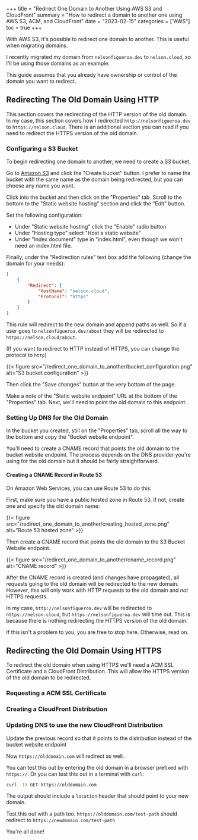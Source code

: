 +++
title = "Redirect One Domain to Another Using AWS S3 and CloudFront"
summary = "How to redirect a domain to another one using AWS S3, ACM, and CloudFront"
date = "2023-02-15"
categories = ["AWS"]
toc = true
+++

With AWS S3, it's possible to redirect one domain to another. This is useful when migrating domains.

I recently migrated my domain from `nelsonfigueroa.dev` to `nelson.cloud`, so I'll be using those domains as an example.

This guide assumes that you already have ownership or control of the domain you want to redirect.

## Redirecting The Old Domain Using HTTP

This section covers the redirecting of the HTTP version of the old domain. In my case, this section covers how I redirected `http://nelsonfigueroa.dev` to `https://nelson.cloud`. There is an additional section you can read if you need to redirect the HTTPS version of the old domain.

### Configuring a S3 Bucket

To begin redirecting one domain to another, we need to create a S3 bucket.

Go to [Amazon S3](https://s3.console.aws.amazon.com/s3/) and click the "Create bucket" button.
I prefer to name the bucket with the same name as the domain being redirected, but you can choose any name you want.

Click into the bucket and then click on the "Properties" tab. Scroll to the bottom to the "Static website hosting" section and click the "Edit" button.

Set the following configuration:
- Under "Static website hosting" click the "Enable" radio button
- Under "Hosting type" select "Host a static website"
- Under "Index document" type in "index.html", even though we won't need an index.html file.

Finally, under the "Redirection rules" text box add the following (change the domain for your needs):

```json
[
    {
        "Redirect": {
            "HostName": "nelson.cloud",
            "Protocol": "https"
        }
    }
]
```

This rule will redirect to the new domain and append paths as well. So if a user goes to `nelsonfigueroa.dev/about` they will be redirected to `https://nelson.cloud/about`.

(If you want to redirect to HTTP instead of HTTPS, you can change the protocol to `http`)

{{< figure src="/redirect_one_domain_to_another/bucket_configuration.png" alt="S3 bucket configuration" >}}

Then click the "Save changes" button at the very bottom of the page.

Make a note of the "Static website endpoint" URL at the bottom of the "Properties" tab. Next, we'll need to point the old domain to this endpoint.

### Setting Up DNS for the Old Domain

In the bucket you created, still on the "Properties" tab, scroll all the way to the bottom and copy the "Bucket website endpoint".

You'll need to create a CNAME record that points the old domain to the bucket website endpoint. The process depends on the DNS provider you're using for the old domain but it should be fairly straightforward.

#### Creating a CNAME Record in Route 53
On Amazon Web Services, you can use Route 53 to do this.

First, make sure you have a public hosted zone in Route 53. If not, create one and specify the old domain name:

{{< figure src="/redirect_one_domain_to_another/creating_hosted_zone.png" alt="Route 53 hosted zone" >}}

Then create a CNAME record that points the old domain to the S3 Bucket Website endpoint.

{{< figure src="/redirect_one_domain_to_another/cname_record.png" alt="CNAME record" >}}

After the CNAME record is created (and changes have propagated), all requests going to the old domain will be redirected to the new domain.
However, this will only work with HTTP requests to the old domain and *not* HTTPS requests.

In my case, `http://nelsonfigueroa.dev` will be redirected to `https://nelson.cloud`, but `https://nelsonfigueroa.dev` will time out. This is because there is nothing redirecting the HTTPS version of the old domain.

If this isn't a problem to you, you are free to stop here. Otherwise, read on.

## Redirecting the Old Domain Using HTTPS

To redirect the old domain when using HTTPS we'll need a ACM SSL Certificate and a CloudFront Distribution. This will allow the HTTPS version of the old domain to be redirected.

### Requesting a ACM SSL Certificate


### Creating a CloudFront Distribution


### Updating DNS to use the new CloudFront Distribution
Update the previous record so that it points to the distribution instead of the bucket website endpoint

Now `https://olddomain.com` will redirect as well.

You can test this out by entering the old domain in a browser prefixed with `https://`. Or you can test this out in a terminal with `curl`:

```bash
curl -IX GET https://olddomain.com
```

The output should include a `location` header that should point to your new domain.

Test this out with a path too. `https://olddomain.com/test-path` should redirect to `https://newdomain.com/test-path`


You're all done!